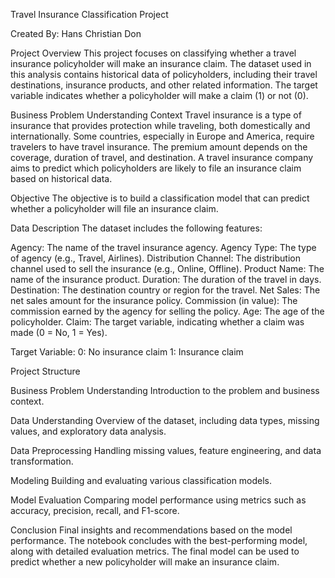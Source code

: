 Travel Insurance Classification Project

Created By: Hans Christian Don

Project Overview
This project focuses on classifying whether a travel insurance policyholder will make an insurance claim. The dataset used in this analysis contains historical data of policyholders, including their travel destinations, insurance products, and other related information. The target variable indicates whether a policyholder will make a claim (1) or not (0).

Business Problem Understanding
Context
Travel insurance is a type of insurance that provides protection while traveling, both domestically and internationally. Some countries, especially in Europe and America, require travelers to have travel insurance. The premium amount depends on the coverage, duration of travel, and destination. A travel insurance company aims to predict which policyholders are likely to file an insurance claim based on historical data.

Objective
The objective is to build a classification model that can predict whether a policyholder will file an insurance claim.

Data Description
The dataset includes the following features:

Agency: The name of the travel insurance agency.
Agency Type: The type of agency (e.g., Travel, Airlines).
Distribution Channel: The distribution channel used to sell the insurance (e.g., Online, Offline).
Product Name: The name of the insurance product.
Duration: The duration of the travel in days.
Destination: The destination country or region for the travel.
Net Sales: The net sales amount for the insurance policy.
Commission (in value): The commission earned by the agency for selling the policy.
Age: The age of the policyholder.
Claim: The target variable, indicating whether a claim was made (0 = No, 1 = Yes).

Target Variable:
0: No insurance claim
1: Insurance claim

Project Structure

Business Problem Understanding
Introduction to the problem and business context.

Data Understanding
Overview of the dataset, including data types, missing values, and exploratory data analysis.

Data Preprocessing
Handling missing values, feature engineering, and data transformation.

Modeling
Building and evaluating various classification models.

Model Evaluation
Comparing model performance using metrics such as accuracy, precision, recall, and F1-score.

Conclusion
Final insights and recommendations based on the model performance.
The notebook concludes with the best-performing model, along with detailed evaluation metrics. The final model can be used to predict whether a new policyholder will make an insurance claim.
